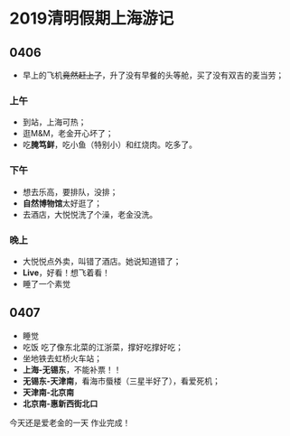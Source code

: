 # 2019清明假期上海游记

## 0406

- 早上的飞机~~竟然赶上了~~，升了没有早餐的头等舱，买了没有双吉的麦当劳；

### 上午

- 到站，上海可热；
- 逛M&M，老金开心坏了；
- 吃**腌笃鲜**，吃小鱼（特别小）和红烧肉。吃多了。

### 下午

- 想去乐高，要排队，没排；
- **自然博物馆**太好逛了；
- 去酒店，大悦悦洗了个澡，老金没洗。

### 晚上

- 大悦悦点外卖，叫错了酒店。她说知道错了；
- **Live**，好看！想飞着看！
- 睡了一个素觉

## 0407

- 睡觉
- 吃饭 吃了像东北菜的江浙菜，撑好吃撑好吃；
- 坐地铁去虹桥火车站；
- **上海-无锡东**，不能补票！！
- **无锡东-天津南**，看海市蜃楼（三星半好了），看爱死机；
- **天津南-北京南**
- **北京南-惠新西街北口**

今天还是爱老金的一天
作业完成！

